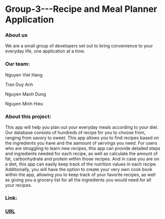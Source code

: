 # Group-3---Recipe and Meal Planner Application
### About us
We are a small group of developers set out to bring convenience to your everyday life, one application at a time.
### Our team:
Nguyen Viet Hang

Tran Duy Anh

Nguyen Manh Dung

Nguyen Minh Hieu
### About this project:
This app will help you plan out your everyday meals according to your diet. Our database consists of hundreds of recipe for you to choose from, ranging from savory to sweet. This app allows you to find recipes based on the ingredients you have and the aamount of servings you need. For users who are struggling to learn new recipes, this app can provide detailed steps and ingredients needed for each recipe, as well as calculate the amount of fat, carbonhydrate and protein within those recipes. And in case you are on a diet, this app can easily keep track of the nutrition values in each recipe. Additionally, you  will have the option to create your very own cook book within the app, allowing you to keep track of your favorite recipes, as well as giving you a grocery list for all the ingredients you would need for all your recipes.
### Link:

### [URL](https://nguyenviethang193-group-3---recipe-and-meal-planner-home-qwegk7.streamlit.app/?fbclid=IwAR1wccgeXL9b7B_hRZUi0GIuijtfi-eIOswkQ4NKhSmTXI7ZGkCaIvXjt3E)
